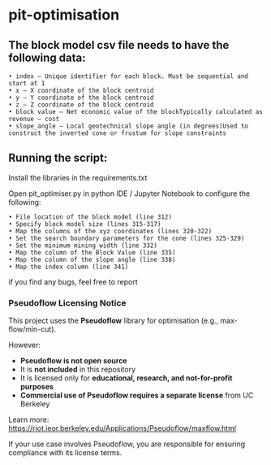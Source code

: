 # pit-optimisation

## The block model csv file needs to have the following data:

    • index – Unique identifier for each block. Must be sequential and start at 1 
    • x – X coordinate of the block centroid
    • y – Y coordinate of the block centroid
    • z – Z coordinate of the block centroid
    • block value – Net economic value of the blockTypically calculated as revenue – cost
    • slope_angle – Local geotechnical slope angle (in degrees)Used to construct the inverted cone or frustum for slope constraints

## Running the script:

Install the libraries in the requirements.txt 

Open pit_optimiser.py in python IDE / Jupyter Notebook to configure the following:
    
    • File location of the block model (line 312)
    • Specify block model size (lines 315-317)
    • Map the columns of the xyz coordinates (lines 320-322)
    • Set the search boundary parameters for the cone (lines 325-329)
    • Set the minimum mining width (line 332)
    • Map the column of the Block Value (line 335)
    • Map the column of the slope angle (line 338)
    • Map the index column (line 341)

if you find any bugs, feel free to report

### Pseudoflow Licensing Notice

This project uses the **Pseudoflow** library for optimisation (e.g., max-flow/min-cut).

However:

- **Pseudoflow is not open source**
- It is **not included** in this repository
- It is licensed only for **educational, research, and not-for-profit purposes**
- **Commercial use of Pseudoflow requires a separate license** from UC Berkeley

Learn more:  
https://riot.ieor.berkeley.edu/Applications/Pseudoflow/maxflow.html

If your use case involves Pseudoflow, you are responsible for ensuring compliance with its license terms.
